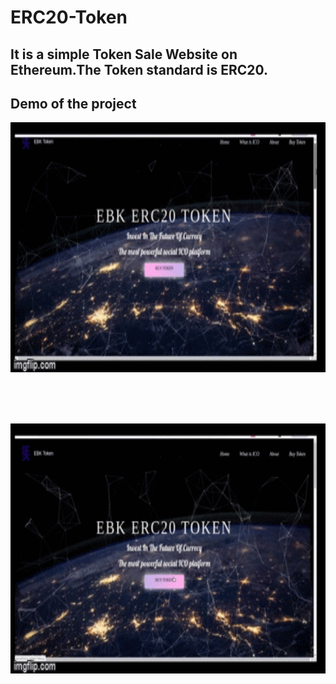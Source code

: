 # ERC20-Token
## It is a simple Token Sale Website on Ethereum.The Token standard is ERC20.
## Demo of the project
<p align="center">
    <img src="demo/demo1.gif" alt="Image" width="600" height="400" />
</p>
<br/>
<br/>
<br/>
<p align="center">
    <img src="demo/demo2.gif" alt="Image" width="600" height="400" />
</p>
